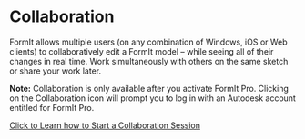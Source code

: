 # Collaboration

FormIt allows multiple users (on any combination of Windows, iOS or Web clients) to collaboratively edit a FormIt model – while seeing all of their changes in real time. Work simultaneously with others on the same sketch or share your work later.

**Note:** Collaboration is only available after you activate FormIt Pro. Clicking on the Collaboration icon will prompt you to log in with an Autodesk account entitled for FormIt Pro.

[Click to Learn how to Start a Collaboration Session](../tool-library/collaboration.md)
